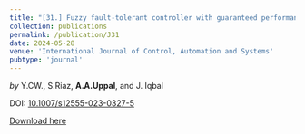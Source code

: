 ```yaml
---
title: "[31.] Fuzzy fault-tolerant controller with guaranteed performance for mimo systems under uncertain initial state"
collection: publications
permalink: /publication/J31
date: 2024-05-28
venue: 'International Journal of Control, Automation and Systems'
pubtype: 'journal'
---
```

*by* Y.CW., S.Riaz, **A.A.Uppal**, and J. Iqbal

DOI: [10.1007/s12555-023-0327-5](https://link.springer.com/article/10.1007/s12555-023-0327-5)

[Download here](https://aauppal.github.io/files/J31.pdf)
